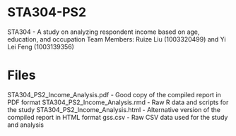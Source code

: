 # STA304-PS2
 STA304 - A study on analyzing respondent income based on age, education, and occupation
 Team Members: Ruize Liu (1003320499) and Yi Lei Feng (1003139356)
 
 # Files
 STA304_PS2_Income_Analysis.pdf - Good copy of the compiled report in PDF format
 STA304_PS2_Income_Analysis.rmd - Raw R data and scripts for the study
 STA304_PS2_Income_Analysis.html - Alternative version of the compiled report in HTML format
 gss.csv - Raw CSV data used for the study and analysis
